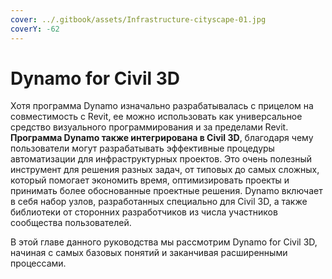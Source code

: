 ```yaml
---
cover: ../.gitbook/assets/Infrastructure-cityscape-01.jpg
coverY: -62
---
```


# Dynamo for Civil 3D

Хотя программа Dynamo изначально разрабатывалась с прицелом на совместимость с Revit, ее можно использовать как универсальное средство визуального программирования и за пределами Revit. **Программа Dynamo также интегрирована в Civil 3D**, благодаря чему пользователи могут разрабатывать эффективные процедуры автоматизации для инфраструктурных проектов. Это очень полезный инструмент для решения разных задач, от типовых до самых сложных, который помогает экономить время, оптимизировать проекты и принимать более обоснованные проектные решения. Dynamo включает в себя набор узлов, разработанных специально для Civil 3D, а также библиотеки от сторонних разработчиков из числа участников сообщества пользователей.

В этой главе данного руководства мы рассмотрим Dynamo for Civil 3D, начиная с самых базовых понятий и заканчивая расширенными процессами.
